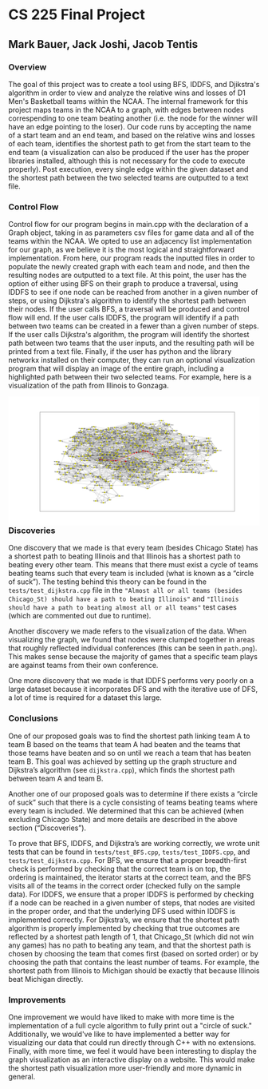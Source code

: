 
# CS 225 Final Project 

## Mark Bauer, Jack Joshi, Jacob Tentis

### Overview

The goal of this project was to create a tool using BFS, IDDFS, and Djikstra's algorithm in order to view and analyze the relative wins and losses of D1 Men's Basketball teams within the NCAA. The internal framework for this project maps teams in the NCAA to a graph, with edges between nodes correspending to one team beating another (i.e. the node for the winner will have an edge pointing to the loser). Our code runs by accepting the name of a start team and an end team, and based on the relative wins and losses of each team, identifies the shortest path to get from the start team to the end team (a visualization can also be produced if the user has the proper libraries installed, although this is not necessary for the code to execute properly). Post execution, every single edge within the given dataset and the shortest path between the two selected teams are outputted to a text file.

### Control Flow

Control flow for our program begins in main.cpp with the declaration of a Graph object, taking in as parameters csv files for game data and all of the teams within the NCAA. We opted to use an adjacency list implementation for our graph, as we believe it is the most logical and straightforward implementation. From here, our program reads the inputted files in order to populate the newly created graph with each team and node, and then the resulting nodes are outputted to a text file. At this point, the user has the option of either using BFS on their graph to produce a traversal, using IDDFS to see if one node can be reached from another in a given number of steps, or using Dijkstra's algorithm to identify the shortest path between their nodes. If the user calls BFS, a traversal will be produced and control flow will end. If the user calls IDDFS, the program will identify if a path between two teams can be created in a fewer than a given number of steps. If the user calls Dijkstra's algorithm, the program will identify the shortest path between two teams that the user inputs, and the resulting path will be printed from a text file. Finally, if the user has python and the library networkx installed on their computer, they can run an optional visualization program that will display an image of the entire graph, including a highlighted path between their two selected teams. For example, here is a visualization of the path from Illinois to Gonzaga.

<img src="path.png"
     alt="Markdown Monster icon"
     style="float: left; margin-right: 10px;" />

### Discoveries

One discovery that we made is that every team (besides Chicago State) has a shortest path to beating Illinois and that Illinois has a shortest path to beating every other team. This means that there must exist a cycle of teams beating teams such that every team is included (what is known as a “circle of suck”). The testing behind this theory can be found in the `tests/test_dijkstra.cpp` file in the `"Almost all or all teams (besides Chicago_St) should have a path to beating Illinois"` and `"Illinois should have a path to beating almost all or all teams"` test cases (which are commented out due to runtime).

Another discovery we made refers to the visualization of the data. When visualizing the graph, we found that nodes were clumped together in areas that roughly reflected individual conferences (this can be seen in `path.png`). This makes sense because the majority of games that a specific team plays are against teams from their own conference.

One more discovery that we made is that IDDFS performs very poorly on a large dataset because it incorporates DFS and with the iterative use of DFS, a lot of time is required for a dataset this large.

### Conclusions

One of our proposed goals was to find the shortest path linking team A to team B based on the teams that team A had beaten and the teams that those teams have beaten and so on until we reach a team that has beaten team B. This goal was achieved by setting up the graph structure and Dijkstra’s algorithm (see `dijkstra.cpp`), which finds the shortest path between team A and team B.

Another one of our proposed goals was to determine if there exists a “circle of suck” such that there is a cycle consisting of teams beating teams where every team is included. We determined that this can be achieved (when excluding Chicago State) and more details are described in the above section (“Discoveries”).

To prove that BFS, IDDFS, and Dijkstra’s are working correctly, we wrote unit tests that can be found in `tests/test_BFS.cpp`, `tests/test_IDDFS.cpp`, and `tests/test_dijkstra.cpp`. For BFS, we ensure that a proper breadth-first check is performed by checking that the correct team is on top, the ordering is maintained, the iterator starts at the correct team, and the BFS visits all of the teams in the correct order (checked fully on the sample data). For IDDFS, we ensure that a proper IDDFS is performed by checking if a node can be reached in a given number of steps, that nodes are visited in the proper order, and that the underlying DFS used within IDDFS is implemented correctly. For Dijkstra’s, we ensure that the shortest path algorithm is properly implemented by checking that true outcomes are reflected by a shortest path length of 1, that Chicago_St (which did not win any games) has no path to beating any team, and that the shortest path is chosen by choosing the team that comes first (based on sorted order) or by choosing the path that contains the least number of teams. For example, the shortest path from Illinois to Michigan should be exactly that because Illinois beat Michigan directly.

### Improvements

One improvement we would have liked to make with more time is the implementation of a full cycle algorithm to fully print out a "circle of suck." Additionally, we would've like to have implemented a better way for visualizing our data that could run directly through C++ with no extensions. Finally, with more time, we feel it would have been interesting to display the graph visualization as an interactive display on a website. This would make the shortest path visualization more user-friendly and more dynamic in general.

